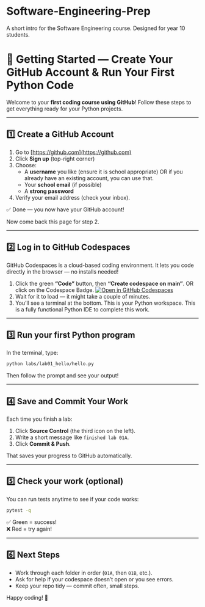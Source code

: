 # Software-Engineering-Prep
A short intro for the Software Engineering course. Designed for year 10 students.

# 🧭 Getting Started — Create Your GitHub Account & Run Your First Python Code

Welcome to your **first coding course using GitHub**! Follow these steps to get everything ready for your Python projects.

---

## 1️⃣ Create a GitHub Account

1. Go to [https://github.com](https://github.com)
2. Click **Sign up** (top-right corner)
3. Choose:
   - A **username** you like (ensure it is school appropriate) OR if you already have an existing account, you can use that. 
   - Your **school email** (if possible)
   - A **strong password**
4. Verify your email address (check your inbox).

✅ Done — you now have your GitHub account!

Now come back this page for step 2.

---

## 2️⃣ Log in to GitHub Codespaces

GitHub Codespaces is a cloud-based coding environment. It lets you code directly in the browser — no installs needed!

1. Click the green **“Code”** button, then **“Create codespace on main”**. OR click on the Codespace Badge.
   [![Open in GitHub Codespaces](https://github.com/codespaces/badge.svg)](https://codespaces.new/BaulkhamHillsHS/Software-Engineering-Prep?quickstart=1)
2. Wait for it to load — it might take a couple of minutes.
3. You’ll see a terminal at the bottom. This is your Python workspace. This is a fully functional Python IDE to complete this work.

---

## 3️⃣ Run your first Python program

In the terminal, type:

```bash
python labs/lab01_hello/hello.py
```

Then follow the prompt and see your output!

---

## 4️⃣ Save and Commit Your Work

Each time you finish a lab:
1. Click **Source Control** (the third icon on the left).
2. Write a short message like `finished lab 01A`.
3. Click **Commit & Push**.

That saves your progress to GitHub automatically.

---

## 5️⃣ Check your work (optional)

You can run tests anytime to see if your code works:

```bash
pytest -q
```

✅ Green = success!  
❌ Red = try again!

---

## 6️⃣ Next Steps

- Work through each folder in order (`01A`, then `01B`, etc.).
- Ask for help if your codespace doesn’t open or you see errors.
- Keep your repo tidy — commit often, small steps.

Happy coding! 🐍
